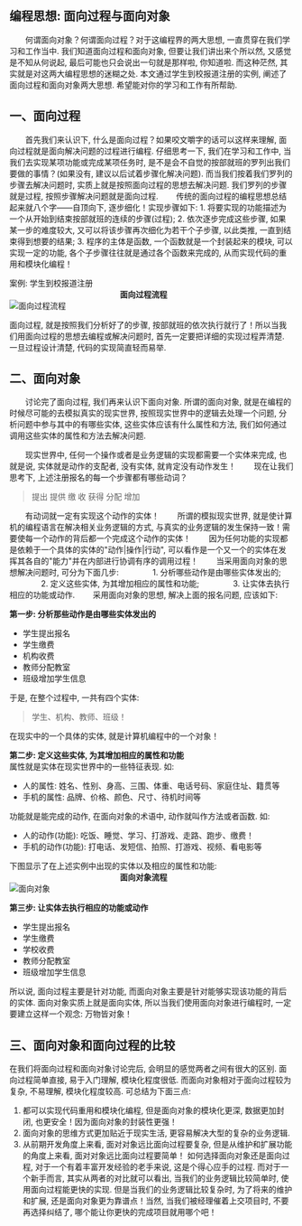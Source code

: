 ﻿编程思想: 面向过程与面向对象
--------------
　　何谓面向对象？何谓面向过程？对于这编程界的两大思想, 一直贯穿在我们学习和工作当中. 我们知道面向过程和面向对象, 但要让我们讲出来个所以然, 又感觉是不知从何说起, 最后可能也只会说出一句就是那样啦, 你知道啦. 而这种茫然, 其实就是对这两大编程思想的迷糊之处. 本文通过学生到校报道注册的实例, 阐述了面向过程和面向对象两大思想. 希望能对你的学习和工作有所帮助. 

**一、面向过程**
----------
　　首先我们来认识下, 什么是面向过程？如果咬文嚼字的话可以这样来理解, 面向过程就是面向解决问题的过程进行编程. 仔细思考一下, 我们在学习和工作中, 当我们去实现某项功能或完成某项任务时, 是不是会不自觉的按部就班的罗列出我们要做的事情？(如果没有, 建议以后试着步骤化解决问题). 而当我们按着我们罗列的步骤去解决问题时, 实质上就是按照面向过程的思想去解决问题. 我们罗列的步骤就是过程, 按照步骤解决问题就是面向过程. 
　　传统的面向过程的编程思想总结起来就八个字——自顶向下, 逐步细化！实现步骤如下: 
     1. 将要实现的功能描述为一个从开始到结束按部就班的连续的步骤(过程); 
     2. 依次逐步完成这些步骤, 如果某一步的难度较大, 又可以将该步骤再次细化为若干个子步骤, 以此类推, 一直到结束得到想要的结果; 
     3. 程序的主体是函数, 一个函数就是一个封装起来的模块, 可以实现一定的功能, 各个子步骤往往就是通过各个函数来完成的, 从而实现代码的重用和模块化编程！

案例: 学生到校报道注册  
　　　　　　　　　　　　　　**面向过程流程**  
![面向过程流程](images/process.png)

 面向过程, 就是按照我们分析好了的步骤, 按部就班的依次执行就行了！所以当我们用面向过程的思想去编程或解决问题时, 首先一定要把详细的实现过程弄清楚. 一旦过程设计清楚, 代码的实现简直轻而易举. 

**二、面向对象**
----------
　　讨论完了面向过程, 我们再来认识下面向对象. 所谓的面向对象, 就是在编程的时候尽可能的去模拟真实的现实世界, 按照现实世界中的逻辑去处理一个问题, 分析问题中参与其中的有哪些实体, 这些实体应该有什么属性和方法, 我们如何通过调用这些实体的属性和方法去解决问题. 

　　现实世界中, 任何一个操作或者是业务逻辑的实现都需要一个实体来完成, 也就是说, 实体就是动作的支配者, 没有实体, 就肯定没有动作发生！ 
　　现在让我们思考下, 上述注册报名的每一个步骤都有哪些动词？

> 提出 提供 缴 收 获得 分配 增加

　　有动词就一定有实现这个动作的实体！
　　所谓的模拟现实世界, 就是使计算机的编程语言在解决相关业务逻辑的方式, 与真实的业务逻辑的发生保持一致！需要使每一个动作的背后都一个完成这个动作的实体！
　　因为任何功能的实现都是依赖于一个具体的实体的"动作|操作|行动", 可以看作是一个又一个的实体在发挥其各自的"能力"并在内部进行协调有序的调用过程！
　　当采用面向对象的思想解决问题时, 可分为下面几步: 
　　　　1. 分析哪些动作是由哪些实体发出的; 
　　　　2. 定义这些实体, 为其增加相应的属性和功能; 
　　　　3. 让实体去执行相应的功能或动作. 
　　采用面向对象的思想, 解决上面的报名问题, 应该如下: 

**第一步: 分析那些动作是由哪些实体发出的**
 
 - 学生提出报名
 - 学生缴费
 - 机构收费
 - 教师分配教室
 - 班级增加学生信息  

于是, 在整个过程中, 一共有四个实体: 

> 学生、机构、教师、班级！

在现实中的一个具体的实体, 就是计算机编程中的一个对象！  

**第二步: 定义这些实体, 为其增加相应的属性和功能**  
属性就是实体在现实世界中的一些特征表现. 如:   

 - 人的属性: 姓名、性别、身高、三围、体重、电话号码、家庭住址、籍贯等
 - 手机的属性: 品牌、价格、颜色、尺寸、待机时间等  
 
功能就是能完成的动作, 在面向对象的术语中, 动作就叫作方法或者函数. 如:   

 - 人的动作(功能): 吃饭、睡觉、学习、打游戏、走路、跑步、缴费！
 - 手机的动作(功能): 打电话、发短信、拍照、打游戏、视频、看电影等  
 
下图显示了在上述实例中出现的实体以及相应的属性和功能:   
　　　　　　　　　　　　　　**面向对象流程**  
![面向对象](images/object.jpg)

  **第三步: 让实体去执行相应的功能或动作**  
  
 - 学生提出报名
 - 学生缴费
 - 学校收费
 - 教师分配教室
 - 班级增加学生信息

所以说, 面向过程主要是针对功能, 而面向对象主要是针对能够实现该功能的背后的实体. 面向对象实质上就是面向实体, 所以当我们使用面向对象进行编程时, 一定要建立这样一个观念: 万物皆对象！

**三、面向对象和面向过程的比较**
------------------
在我们将面向过程和面向对象讨论完后, 会明显的感觉两者之间有很大的区别. 面向过程简单直接, 易于入门理解, 模块化程度很低. 而面向对象相对于面向过程较为复杂, 不易理解, 模块化程度较高. 可总结为下面三点: 
1. 都可以实现代码重用和模块化编程, 但是面向对象的模块化更深, 数据更加封闭, 也更安全！因为面向对象的封装性更强！
2. 面向对象的思维方式更加贴近于现实生活, 更容易解决大型的复杂的业务逻辑. 
3. 从前期开发角度上来看, 面对对象远比面向过程要复杂, 但是从维护和扩展功能的角度上来看, 面对对象远比面向过程要简单！
如何选择面向对象还是面向过程, 对于一个有着丰富开发经验的老手来说, 这是个得心应手的过程. 而对于一个新手而言, 其实从两者的对比就可以看出, 当我们的业务逻辑比较简单时, 使用面向过程能更快的实现. 但是当我们的业务逻辑比较复杂时, 为了将来的维护和扩展, 还是面向对象更为靠谱点！当然, 当我们被经理催着上交项目时, 不要再选择纠结了, 哪个能让你更快的完成项目就用哪个吧！

